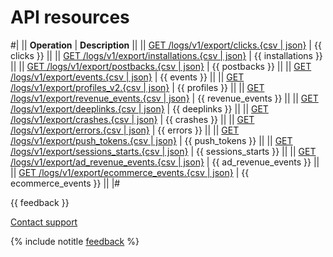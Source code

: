 # API resources

#|
|| **Operation** | **Description** ||
|| [GET /logs/v1/export/clicks.{csv \| json}](clicks.md) | {{ clicks }} ||
|| [GET /logs/v1/export/installations.{csv \| json}](installations.md) | {{ installations }} ||
|| [GET /logs/v1/export/postbacks.{csv \| json}](postbacks.md) | {{ postbacks }} ||
|| [GET /logs/v1/export/events.{csv \| json}](events.md) | {{ events }} ||
|| [GET /logs/v1/export/profiles_v2.{csv \| json}](profiles.md) | {{ profiles }} ||
|| [GET /logs/v1/export/revenue_events.{csv \| json}](revenue_events.md) | {{ revenue_events }} ||
|| [GET /logs/v1/export/deeplinks.{csv \| json}](deeplinks.md) | {{ deeplinks }} ||
|| [GET /logs/v1/export/crashes.{csv \| json}](crashes.md) | {{ crashes }} ||
|| [GET /logs/v1/export/errors.{csv \| json}](errors.md) | {{ errors }} ||
|| [GET /logs/v1/export/push_tokens.{csv \| json}](push_tokens.md) | {{ push_tokens }} ||
|| [GET /logs/v1/export/sessions_starts.{csv \| json}](sessions_starts.md) | {{ sessions_starts }} ||
|| [GET /logs/v1/export/ad_revenue_events.{csv \| json}](ad_revenue_events.md) | {{ ad_revenue_events }} ||
|| [GET /logs/v1/export/ecommerce_events.{csv \| json}](ecommerce_events.md) | {{ ecommerce_events }} ||
|#

{{ feedback }}

<a href="../../../troubleshooting/feedback-new.html">
  <span class="button">Contact support</span>
</a>

{% include notitle [feedback](../../../_includes/feedback-button.md) %}
